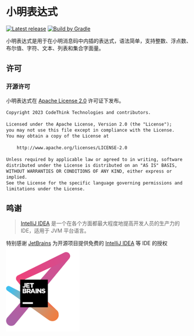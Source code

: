 # 小明表达式

[![Latest release](https://img.shields.io/github/release/codethink-cn/xiaoming-expression.svg)](https://github.com/codethink-cn/xiaoming-expression/releases/latest)
[![Build by Gradle](https://img.shields.io/badge/Build%20by-Gradle-06A0CE?logo=Gradle&labelColor=02303A)](https://gradle.org/?from=xiaoming-expression)

小明表达式是用于在小明消息码中内插的表达式，语法简单，支持整数、浮点数、布尔值、字符、文本、列表和集合字面量。

## 许可

### 开源许可

小明表达式在 [Apache License 2.0](https://www.apache.org/licenses/LICENSE-2.0) 许可证下发布。

```text
Copyright 2023 CodeThink Technologies and contributors.

Licensed under the Apache License, Version 2.0 (the "License");
you may not use this file except in compliance with the License.
You may obtain a copy of the License at

    http://www.apache.org/licenses/LICENSE-2.0

Unless required by applicable law or agreed to in writing, software
distributed under the License is distributed on an "AS IS" BASIS,
WITHOUT WARRANTIES OR CONDITIONS OF ANY KIND, either express or implied.
See the License for the specific language governing permissions and
limitations under the License.
```

## 鸣谢

> [IntelliJ IDEA](https://zh.wikipedia.org/zh-hans/IntelliJ_IDEA) 是一个在各个方面都最大程度地提高开发人员的生产力的 IDE，适用于 JVM 平台语言。

特别感谢 [JetBrains](https://www.jetbrains.com/?from=xiaoming-expression) 为开源项目提供免费的 [IntelliJ IDEA](https://www.jetbrains.com/idea/?from=xiaoming-expression) 等 IDE 的授权  
[<img src=".github/icons/jetbrains.png" width="200"/>](https://www.jetbrains.com/?from=xiaoming-expression)